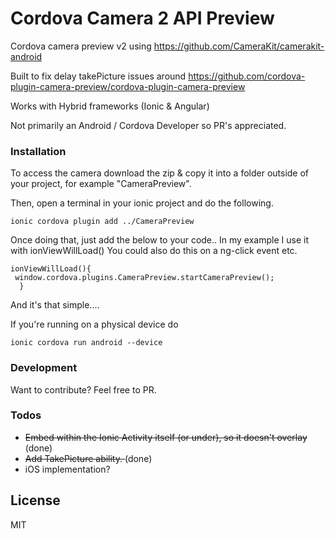 # Cordova Camera 2 API Preview
Cordova camera preview v2 using  https://github.com/CameraKit/camerakit-android 

Built to fix delay takePicture issues around https://github.com/cordova-plugin-camera-preview/cordova-plugin-camera-preview


Works with Hybrid frameworks (Ionic & Angular)

Not primarily an Android / Cordova Developer so PR's appreciated. 

### Installation
To access the camera download the zip & copy it into a folder outside of your project, for example "CameraPreview". 

Then, open a terminal in your ionic project and do the following.

```
ionic cordova plugin add ../CameraPreview

```

Once doing that, just add the below to your code.. In my example I use it with ionViewWillLoad() 
You could also do this on a ng-click event etc. 
```
ionViewWillLoad(){
 window.cordova.plugins.CameraPreview.startCameraPreview();
  }
```

And it's that simple....

If you're running on a physical device do
```
ionic cordova run android --device
```
### Development
Want to contribute? Feel free to PR.

### Todos

 - <strike> Embed within the Ionic Activity itself (or under), so it doesn't overlay </strike>(done)
 - <strike>Add TakePicture ability. </strike>(done)
 - iOS implementation?

License
----

MIT



